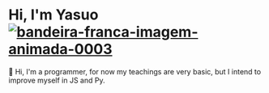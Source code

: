 # Hi, I'm Yasuo <a href="https://www.imagensanimadas.com/cat-bandeira-da-franca-764.htm"><img src="https://www.imagensanimadas.com/data/media/764/bandeira-franca-imagem-animada-0003.gif" border="0" alt="bandeira-franca-imagem-animada-0003" /></a>


🧪 Hi, I'm a programmer, for now my teachings are very basic, but I intend to improve myself in JS and Py.
